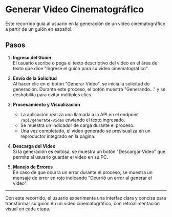 # Generar Video Cinematográfico

Este recorrido guía al usuario en la generación de un video cinematográfico a partir de un guión en español.

## Pasos

1. **Ingreso del Guión**  
   El usuario escribe o pega el texto descriptivo del video en el área de texto que dice "Ingrese el guión para su video cinematográfico".

2. **Envío de la Solicitud**  
   Al hacer clic en el botón "Generar Video", se inicia la solicitud de generación. Durante este proceso, el botón muestra "Generando..." y se deshabilita para evitar múltiples clics.

3. **Procesamiento y Visualización**  
   - La aplicación realiza una llamada a la API en el endpoint `/api/generate-video` enviando el texto ingresado.
   - Se muestra un indicador de carga durante el proceso.
   - Una vez completado, el video generado se previsualiza en un reproductor integrado en la página.

4. **Descarga del Video**  
   Si la generación es exitosa, se muestra un botón "Descargar Video" que permite al usuario guardar el video en su PC.

5. **Manejo de Errores**  
   En caso de que ocurra un error durante el proceso, se muestra un mensaje de error en rojo indicando "Ocurrió un error al generar el video".

---
Con este recorrido, el usuario experimenta una interfaz clara y concisa para transformar su guión en un video cinematográfico, con retroalimentación visual en cada etapa.